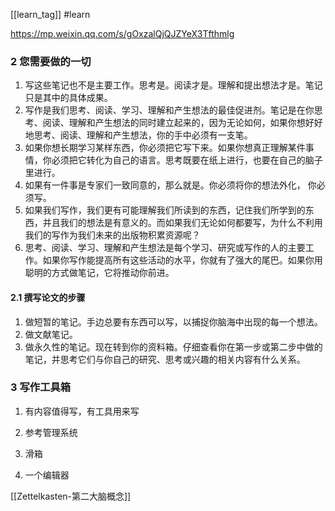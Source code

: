 [[learn_tag]] #learn 

https://mp.weixin.qq.com/s/gOxzalQjQJZYeX3Tfthmlg

### 2 您需要做的一切
1. 写这些笔记也不是主要工作。思考是。阅读才是。理解和提出想法才是。笔记只是其中的具体成果。
2. 写作是我们思考、阅读、学习、理解和产生想法的最佳促进剂。笔记是在你思考、阅读、理解和产生想法的同时建立起来的，因为无论如何，如果你想好好地思考、阅读、理解和产生想法，你的手中必须有一支笔。
3. 如果你想长期学习某样东西，你必须把它写下来。如果你想真正理解某件事情，你必须把它转化为自己的语言。思考既要在纸上进行，也要在自己的脑子里进行。
4. 如果有一件事是专家们一致同意的，那么就是。你必须将你的想法外化， 你必须写。
5. 如果我们写作，我们更有可能理解我们所读到的东西，记住我们所学到的东西，并且我们的想法是有意义的。而如果我们无论如何都要写，为什么不利用我们的写作为我们未来的出版物积累资源呢？
6. 思考、阅读、学习、理解和产生想法是每个学习、研究或写作的人的主要工作。如果你写作能提高所有这些活动的水平，你就有了强大的尾巴。如果你用聪明的方式做笔记，它将推动你前进。


#### 2.1  撰写论文的步骤
1. 做短暂的笔记。手边总要有东西可以写，以捕捉你脑海中出现的每一个想法。
2. 做文献笔记。
3. 做永久性的笔记。现在转到你的资料箱。仔细查看你在第一步或第二步中做的笔记，并思考它们与你自己的研究、思考或兴趣的相关内容有什么关系。


### 3 写作工具箱
1. 有内容值得写，有工具用来写

2. 参考管理系统

3. 滑箱

4. 一个编辑器


[[Zettelkasten-第二大脑概念]]